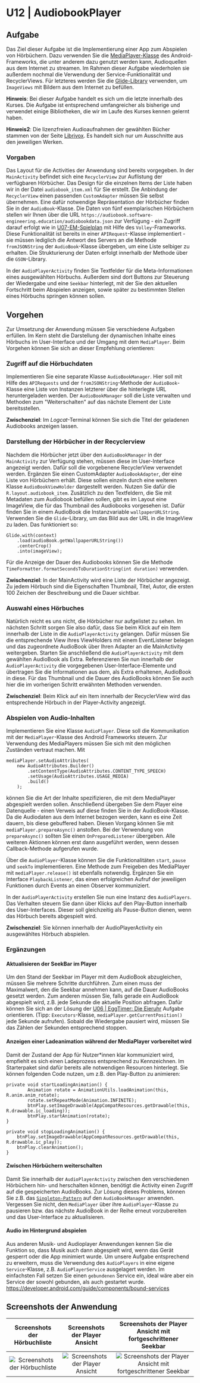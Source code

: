 # U12 | AudiobookPlayer

## Aufgabe

Das Ziel dieser Aufgabe ist die Implementierung einer App zum Abspielen von Hörbüchern. Dazu verwenden Sie die [MediaPlayer-Klasse](https://developer.android.com/reference/android/media/MediaPlayer) des Android-Frameworks, die unter anderem dazu genutzt werden kann, Audioquellen aus dem Internet zu streamen. Im Rahmen dieser Aufgabe wiederholen sie außerdem nochmal die Verwendung der Service-Funktionalität und RecyclerViews. Für letzteres werden Sie die [Glide-Library](https://github.com/bumptech/glide) verwenden, um `ImageViews` mit Bildern aus dem Internet zu befüllen.

**Hinweis**: Bei dieser Aufgabe handelt es sich um die letzte innerhalb des Kurses. Die Aufgabe ist entsprechend umfangreicher als bisherige und verwendet einige Bibliotheken, die wir im Laufe des Kurses kennen gelernt haben.

**Hinweis2**: Die lizenzfreien Audioaufnahmen der gewählten Bücher stammen von der Seite [Librivox](https://librivox.org/). Es handelt sich nur um Ausschnitte aus den jeweiligen Werken.

### Vorgaben

Das Layout für die Activities der Anwendung sind bereits vorgegeben. In der `MainActivity` befindet sich eine `RecyclerView` zur Auflistung der verfügbaren Hörbücher. Das Design für die einzelnen Items der Liste haben wir in der Datei `audiobook_item.xml` für Sie erstellt. Die Anbindung der `RecyclerView` einen passenden `CustomAdapter` müssen Sie selbst übernehmen. Eine dafür notwendige Repräsentation der Hörbücher finden Sie in der `AudioBook`-Klasse. Die Daten von fünf exemplarischen Hörbüchern stellen wir Ihnen über die URL `https://audiobook.software-engineering.education/audiobookdata.json` zur Verfügung - ein Zugriff darauf erfolgt wie in [U07-EM-Spielplan](https://android-regensburg.github.io/AssignmentViewer/index.html#Android-Regensburg/U07-EM-Spielplan) mit Hilfe des `Volley`-Frameworks. Diese Funktionalität ist bereits in einer `APIRequest`-Klasse implementiert - sie müssen lediglich die Antwort des Servers an die Methode `fromJSONString` der `AudioBook`-Klasse übergeben, um eine Liste selbiger zu erhalten. Die Strukturierung der Daten erfolgt innerhalb der Methode über die `GSON`-Library.

In der `AudioPlayerActivity` finden Sie Textfelder für die Meta-Informationen eines ausgewählten Hörbuchs. Außerdem sind dort Buttons zur Steuerung der Wiedergabe und eine `Seekbar` hinterlegt, mit der Sie den aktuellen Fortschritt beim Abspielen anzeigen, sowie später zu bestimmten Stellen eines Hörbuchs springen können sollen.

## Vorgehen

Zur Umsetzung der Anwendung müssen Sie verschiedene Aufgaben erfüllen. Im Kern steht die Darstellung der dynamischen Inhalte eines Hörbuchs im User-Interface und der Umgang mit dem `MediaPlayer`. Beim Vorgehen können Sie sich an dieser Empfehlung orientieren:

### Zugriff auf die Hörbuchdaten

Implementieren Sie eine separate Klasse `AudioBookManager`. Hier soll mit Hilfe des `APIRequests` und der `fromJSONString`-Methode der `AudioBook`-Klasse eine Liste von Instanzen letzterer über die hinterlegte URL heruntergeladen werden. Der `AudioBookManager` soll die Liste verwalten und Methoden zum "Weiterschalten" auf das nächste Element der Liste bereitsstellen.

**Zwischenziel**: Im _Logcat_-Terminal können Sie sich die Titel der geladenen Audiobooks anzeigen lassen.

### Darstellung der Hörbücher in der Recyclerview

Nachdem die Hörbücher jetzt über den `AudioBookManager` in der `MainActivity` zur Verfügung stehen, müssen diese im User-Interface angezeigt werden. Dafür soll die vorgebenene RecyclerView verwendet werden. Ergänzen Sie einen CustomAdapter `AudioBookAdapter`, der eine Liste von Hörbüchern erhält. Diese sollen einzeln durch eine weiteren Klasse `AudioBookViewHolder` dargestellt werden. Nutzen Sie dafür die `R.layout.audiobook_item`. Zusätzlich zu den Textfeldern, die Sie mit Metadaten zum Audiobook befüllen sollen, gibt es im Layout eine ImageView, die für das Thumbnail des Audiobooks vorgesehen ist. Dafür finden Sie in einem AudioBook die Instanzvariable `wallpaperURLString`. Verwenden Sie die `Glide`-Library, um das Bild aus der URL in die ImageView zu laden. Das funktioniert so:

```
Glide.with(context)
    .load(audioBook.getWallpaperURLString())
    .centerCrop()
    .into(imageView);
```

Für die Anzeige der Dauer des Audiobooks können Sie die Methode `TimeFormatter.formatSecondsToDurationString(int duration)` verwenden.

**Zwischenziel**: In der MainActivity wird eine Liste der Hörbücher angezeigt. Zu jedem Hörbuch sind die Eigenschaften Thumbnail, Titel, Autor, die ersten 100 Zeichen der Beschreibung und die Dauer sichtbar.

### Auswahl eines Hörbuches

Natürlich reicht es uns nicht, die Hörbücher nur aufgelistet zu sehen. Im nächsten Schritt sorgen Sie also dafür, dass Sie beim Klick auf ein Item innerhalb der Liste in die `AudioPlayerActivity` gelangen. Dafür müssen Sie die entsprechende View ihres ViewHolders mit einem EventListener belegen und das zugeordnete AudioBook über Ihren Adapter an die MainActivity weitergeben. Starten Sie anschließend die `AudioPlayerActivity` mit dem gewählten AudioBook als Extra. Referenzieren Sie nun innerhalb der `AudioPlayerActivity` die vorgegebenen User-Interface-Elemente und übertragen Sie die Informationen aus dem, als Extra erhaltenen, AudioBook in diese. Für das Thumbnail und die Dauer des AudioBooks können Sie auch hier die im vorherigen Schritt erwähnten Methoden verwenden.

**Zwischenziel**: Beim Klick auf ein Item innerhalb der RecyclerView wird das entsprechende Hörbuch in der Player-Activity angezeigt.

### Abspielen von Audio-Inhalten

Implementieren Sie eine Klasse `AudioPlayer`. Diese soll die Kommunikation mit der `MediaPlayer`-Klasse des Android Frameworks steuern. Zur Verwendung des MediaPlayers müssen Sie sich mit den möglichen Zuständen vertraut machen. Mit

```
mediaPlayer.setAudioAttributes(
    new AudioAttributes.Builder()
        .setContentType(AudioAttributes.CONTENT_TYPE_SPEECH)
        .setUsage(AudioAttributes.USAGE_MEDIA)
        .build()
    );
```

können Sie die Art der Inhalte spezifizieren, die mit dem MediaPlayer abgespielt werden sollen. Anschließend übergeben Sie dem Player eine Datenquelle - einen Verweis auf diese finden Sie in der AudioBook-Klasse. Da die Audiodaten aus dem Internet bezogen werden, kann es eine Zeit dauern, bis diese gebuffered haben. Diesen Vorgang können Sie mit `mediaPlayer.prepareAsync()` anstoßen. Bei der Verwendung von `prepareAsync()` sollten Sie einen `OnPreparedListener` übergeben. Alle weiteren Aktionen können erst dann ausgeführt werden, wenn dessen Callback-Methode aufgerufen wurde.

Über die `AudioPlayer`-Klasse können Sie die Funktionalitäten `start`, `pause` und `seekTo` implementieren. Eine Methode zum Freigeben des MediaPlayer mit `mediaPlayer.release()` ist ebenfalls notwendig. Ergänzen Sie ein Interface `PlaybackListener`, das einen erfolgreichen Aufruf der jeweiligen Funktionen durch Events an einen Observer kommuniziert.

In der `AudioPlayerActivity` erstellen Sie nun eine Instanz des `AudioPlayers`. Das Verhalten steuern Sie dann über Klicks auf den Play-Button innerhalb des User-Interfaces. Dieser soll gleichzeitig als Pause-Button dienen, wenn das Hörbuch bereits abgespielt wird.

**Zwischenziel**: Sie können innerhalb der AudioPlayerActivity ein ausgewähltes Hörbuch abspielen.

### Ergänzungen

#### Aktualisieren der SeekBar im Player

Um den Stand der Seekbar im Player mit dem AudioBook abzugleichen, müssen Sie mehrere Schritte durchführen. Zum einen muss der Maximalwert, den die Seekbar annehmen kann, auf die Dauer AudioBooks gesetzt werden. Zum anderen müssen Sie, falls gerade ein AudioBook abgespielt wird, z.B. jede Sekunde die aktuelle Position abfragen. Dafür können Sie sich an der Lösung der [U06 | EggTimer: Die Eieruhr](https://android-regensburg.github.io/AssignmentViewer/index.html#Android-Regensburg/U06-Eieruhr) Aufgabe orientieren. (Tipp: `Executors`-Klasse, `mediaPlayer.getCurrentPosition()` jede Sekunde aufrufen). Sobald die Wiedergabe pausiert wird, müssen Sie das Zählen der Sekunden entsprechend stoppen.

#### Anzeigen einer Ladeanimation während der MediaPlayer vorbereitet wird

Damit der Zustand der App für Nutzer\*innen klar kommuniziert wird, empfiehlt es sich einen Ladeprozess entsprechend zu Kennzeichnen. Im Starterpaket sind dafür bereits alle notwendigen Resourcen hinterlegt.
Sie können folgenden Code nutzen, um z.B. den Play-Button zu animieren:

```
private void startLoadingAnimation() {
        Animation rotate = AnimationUtils.loadAnimation(this, R.anim.anim_rotate);
        rotate.setRepeatMode(Animation.INFINITE);
        btnPlay.setImageDrawable(AppCompatResources.getDrawable(this, R.drawable.ic_loading));
        btnPlay.startAnimation(rotate);
}

private void stopLoadingAnimation() {
    btnPlay.setImageDrawable(AppCompatResources.getDrawable(this, R.drawable.ic_play));
    btnPlay.clearAnimation();
}
```

#### Zwischen Hörbüchern weiterschalten

Damit Sie innerhalb der `AudioPlayerActivity` zwischen den verschiedenen Hörbüchern hin- und herschalten können, benötigt die Activity einen Zugriff auf die gespeicherten AudioBooks. Zur Lösung dieses Problems, können Sie z.B. das [`Singleton-Pattern`](https://en.wikipedia.org/wiki/Singleton_pattern) auf den `AudioBookManager` anwenden. Vergessen Sie nicht, den `MediaPlayer` über ihre `AudioPlayer`-Klasse zu pausieren bzw. das nächste AudioBook in der Reihe erneut vorzubereiten und das User-Interface zu aktualisieren.

#### Audio im Hintergrund abspielen

Aus anderen Musik- und Audioplayer Anwendungen kennen Sie die Funktion so, dass Musik auch dann abgespielt wird, wenn das Gerät gesperrt oder die App minimiert wurde. Um unsere Aufgabe entsprechend zu erweitern, muss die Verwendung des `AudioPlayers` in eine eigene `Service`-Klasse, z.B. `AudioPlayerService` ausgelagert werden. Im einfachsten Fall setzen Sie einen `gebundenen` Service ein, ideal wäre aber ein Service der sowohl gebunden, als auch gestartet wurde. https://developer.android.com/guide/components/bound-services

## Screenshots der Anwendung

|                     Screenshots der Hörbuchliste                      |                     Screenshots der Player Ansicht                      |                     Screenshots der Player Ansicht mit fortgeschrittener Seekbar                      |
| :-------------------------------------------------------------------: | :---------------------------------------------------------------------: | :---------------------------------------------------------------------------------------------------: |
| ![Screenshots der Hörbuchliste](./docs/screenshot-audioplayer-01.png) | ![Screenshots der Player Ansicht](./docs/screenshot-audioplayer-02.png) | ![Screenshots der Player Ansicht mit fortgeschrittener Seekbar](./docs/screenshot-audioplayer-03.png) |
